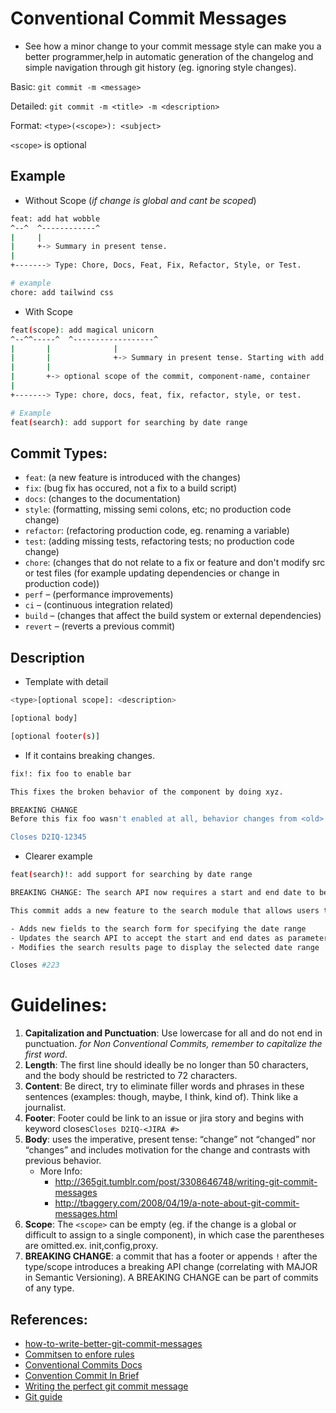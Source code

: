 # Conventional Commit Messages

- See how a minor change to your commit message style can make you a better programmer,help in automatic generation of the changelog and simple navigation through git history (eg. ignoring style changes).

Basic: `git commit -m <message>`

Detailed: `git commit -m <title> -m <description>`

Format: `<type>(<scope>): <subject>`

`<scope>` is optional

## Example

- Without Scope (_if change is global and cant be scoped_)

```bash
feat: add hat wobble
^--^  ^------------^
|     |
|     +-> Summary in present tense.
|
+-------> Type: Chore, Docs, Feat, Fix, Refactor, Style, or Test.

# example
chore: add tailwind css
```

- With Scope

```bash
feat(scope): add magical unicorn
^--^^-----^  ^------------------^
|       |              |
|       |              +-> Summary in present tense. Starting with add, remove, update, do. Think about: If I commit this, my code would .... add magical unicorn
|       |
|       +-> optional scope of the commit, component-name, container
|
+-------> Type: chore, docs, feat, fix, refactor, style, or test.

# Example
feat(search): add support for searching by date range
```

## Commit Types:

- `feat`: (a new feature is introduced with the changes)
- `fix`: (bug fix has occured, not a fix to a build script)
- `docs`: (changes to the documentation)
- `style`: (formatting, missing semi colons, etc; no production code change)
- `refactor`: (refactoring production code, eg. renaming a variable)
- `test`: (adding missing tests, refactoring tests; no production code change)
- `chore`: (changes that do not relate to a fix or feature and don't modify src or test files (for example updating dependencies or change in production code))
- `perf` – (performance improvements)
- `ci` – (continuous integration related)
- `build` – (changes that affect the build system or external dependencies)
- `revert` – (reverts a previous commit)

## Description

- Template with detail

```bash
<type>[optional scope]: <description>

[optional body]

[optional footer(s)]
```

- If it contains breaking changes.

```bash
fix!: fix foo to enable bar

This fixes the broken behavior of the component by doing xyz.

BREAKING CHANGE
Before this fix foo wasn't enabled at all, behavior changes from <old> to <new>

Closes D2IQ-12345
```

- Clearer example

```bash
feat(search)!: add support for searching by date range

BREAKING CHANGE: The search API now requires a start and end date to be specified for all searches. The old API, which only accepted a single search term, is no longer supported.

This commit adds a new feature to the search module that allows users to search for records within a specific date range. The date range can be specified using two new fields on the search form: a start date and an end date.

- Adds new fields to the search form for specifying the date range
- Updates the search API to accept the start and end dates as parameters
- Modifies the search results page to display the selected date range

Closes #223
```

# Guidelines:

1. **Capitalization and Punctuation**: Use lowercase for all and do not end in punctuation. _for Non Conventional Commits, remember to capitalize the first word_.
2. **Length**: The first line should ideally be no longer than 50 characters, and the body should be restricted to 72 characters.
3. **Content**: Be direct, try to eliminate filler words and phrases in these sentences (examples: though, maybe, I think, kind of). Think like a journalist.
4. **Footer**: Footer could be link to an issue or jira story and begins with keyword closes`Closes D2IQ-<JIRA #>`
5. **Body**: uses the imperative, present tense: “change” not “changed” nor “changes” and includes motivation for the change and contrasts with previous behavior.
   - More Info:
     - http://365git.tumblr.com/post/3308646748/writing-git-commit-messages
     - http://tbaggery.com/2008/04/19/a-note-about-git-commit-messages.html
6. **Scope**: The `<scope>` can be empty (eg. if the change is a global or difficult to assign to a single component), in which case the parentheses are omitted.ex. init,config,proxy.
7. **BREAKING CHANGE**: a commit that has a footer or appends `!` after the type/scope introduces a breaking API change (correlating with MAJOR in Semantic Versioning). A BREAKING CHANGE can be part of commits of any type.

## References:

- [how-to-write-better-git-commit-messages](https://www.freecodecamp.org/news/how-to-write-better-git-commit-messages/)
- [Commitsen to enfore rules](https://commitizen-tools.github.io/commitizen/)
- [Conventional Commits Docs](https://www.conventionalcommits.org/)
- [Convention Commit In Brief](http://karma-runner.github.io/0.10/dev/git-commit-msg.html)
- [Writing the perfect git commit message](https://www.daren.be/blog/2022/02/writing-the-perfect-git-commit-message)
- [Git guide](https://docs.github.com/en/get-started/using-git/about-git)
